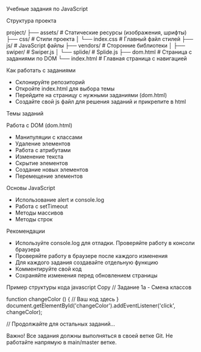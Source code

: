Учебные задания по JavaScript

Структура проекта

project/
├── assets/ # Статические ресурсы (изображения, шрифты)
├── css/ # Стили проекта
│ └── index.css # Главный файл стилей
├── js/ # JavaScript файлы
├── vendors/ # Сторонние библиотеки
│ ├── swiper/ # Swiper.js
│ └── splide/ # Splide.js
├── dom.html # Страница с заданиями по DOM
└── index.html # Главная страница с навигацией

Как работать с заданиями

- Склонируйте репозиторий
- Откройте index.html для выбора темы
- Перейдите на страницу с нужными заданиями (dom.html)
- Создайте свой js файл для решения заданий и прикрепите в html

Темы заданий

Работа с DOM (dom.html)

- Манипуляции с классами
- Удаление элементов
- Работа с атрибутами
- Изменение текста
- Скрытие элементов
- Создание новых элементов
- Перемещение элементов

Основы JavaScript

- Использование alert и console.log
- Работа с setTimeout
- Методы массивов
- Методы строк

Рекомендации

- Используйте console.log для отладки. Проверяйте работу в консоли браузера
- Проверяйте работу в браузере после каждого изменения
- Для каждого задания создавайте отдельную функцию
- Комментируйте свой код
- Сохраняйте изменения перед обновлением страницы

Пример структуры кода
javascript
Copy
// Задание 1a - Смена классов

function changeColor () {
// Ваш код здесь
}
document.getElementById('changeColor').addEventListener('click', changeColor);

// Продолжайте для остальных заданий...

Важно!
Все задания должны выполняться в своей ветке Git. Не работайте напрямую в main/master ветке.
